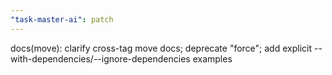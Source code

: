 ```yaml
---
"task-master-ai": patch
---
```


docs(move): clarify cross-tag move docs; deprecate "force"; add explicit --with-dependencies/--ignore-dependencies examples
